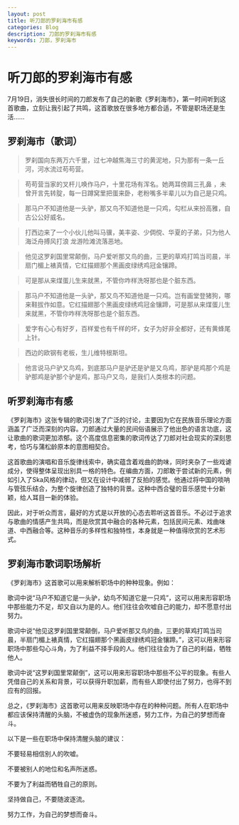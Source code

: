 ```yaml
---
layout: post
title: 听刀郎的罗刹海市有感
categories: Blog
description: 刀郎的罗刹海市有感
keywords: 刀郎，罗刹海市
---
```


# 听刀郎的罗刹海市有感

7月19日，消失很长时间的刀郎发布了自己的新歌《罗刹海市》，第一时间听到这首歌曲，立刻让我引起了共鸣，这首歌放在很多地方都合适，不管是职场还是生活......

## 罗刹海市（歌词）

> 罗刹国向东两万六千里，过七冲越焦海三寸的黄泥地，只为那有一条一丘河，河水流过苟苟营。

> 苟苟营当家的叉杆儿唤作马户，十里花场有浑名。她两耳傍肩三孔鼻 ，未曾开言先转腚，每一日蹲窝里把蛋来卧，老粉嘴多半辈儿以为自己是只鸡。

> 那马户不知道他是一头驴，那又鸟不知道他是一只鸡，勾栏从来扮高雅，自古公公好威名。

> 打西边来了一个小伙儿他叫马骥，美丰姿、少倜傥、华夏的子弟，只为他人海泛舟搏风打浪 龙游险滩流落恶地。

> 他见这罗刹国里常颠倒，马户爱听那又鸟的曲，三更的草鸡打鸣当司晨，半扇门楣上裱真情，它红描翅那个黑画皮绿绣鸡冠金镶蹄。

> 可是那从来煤蛋儿生来就黑，不管你咋样洗呀那也是个脏东西。

> 那马户不知道他是一头驴，那又鸟不知道他是一只鸡。岂有画堂登猪狗，哪来鞋拔作如意。它红描翅那个黑画皮绿绣鸡冠金镶蹄，可是那从来煤蛋儿生来就黑，不管你咋样洗呀那也是个脏东西。

> 爱字有心心有好歹，百样爱也有千样的坏，女子为好非全都好，还有黄蜂尾上针。

> 西边的欧钢有老板，生儿维特根斯坦。

> 他言说马户驴又鸟鸡，到底那马户是驴还是驴是又鸟鸡，那驴是鸡那个鸡是驴那鸡是驴那个驴是鸡，那马户又鸟，是我们人类根本的问题。

## 听罗刹海市有感

《罗刹海市》这张专辑的歌词引发了广泛的讨论，主要因为它在民族音乐理论方面涵盖了广泛而深刻的内容。刀郎通过大量的民间俗语展示了他出色的语言功底，这让歌曲的歌词更加浓郁。这个高度信息密集的歌词传达了刀郎对社会现实的深刻思考，恰巧与蒲松龄原本的意图相契合。

这首歌曲的演唱和音乐旋律线索中，确实蕴含着戏曲的韵味，同时夹杂了一些戏谑成分，使得整体呈现出别具一格的特色。在编曲方面，刀郎敢于尝试新的元素，例如引入了Ska风格的律动，但又在设计中减弱了反拍的感觉。他通过将中国的唢呐与管弦乐结合，为整个旋律创造了独特的背景。这种中西合璧的音乐感觉十分新颖，给人耳目一新的体验。

因此，对于听众而言，最好的方式是以开放的心态去聆听这首音乐。不必过于追求与歌曲的情感产生共鸣，而是欣赏其中融合的各种元素，包括民间元素、戏曲味道、中西融合等。这种音乐的多样性和独特性，本身就是一种值得欣赏的艺术形式。

## 罗刹海市歌词职场解析

《罗刹海市》这首歌可以用来解析职场中的种种现象。例如：

歌词中说“马户不知道它是一头驴，幼鸟不知道它是一只鸡”，这可以用来形容职场中那些能力不足，却又自以为是的人。他们往往会吹嘘自己的能力，却不愿意付出努力。

歌词中说“他见这罗刹国里常颠倒，马户爱听那又鸟的曲，三更的草鸡打鸣当司晨，半扇门楣上裱真情，它红描翅那个黑画皮绿绣鸡冠金镶蹄。”，这可以用来形容职场中那些勾心斗角，为了利益不择手段的人。他们往往会为了自己的利益，牺牲他人。

歌词中说“这罗刹国里常颠倒”，这可以用来形容职场中那些不公平的现象。有些人凭借自己的关系和背景，可以获得升职加薪，而有些人即使付出了努力，也得不到应有的回报。

总之，《罗刹海市》这首歌可以用来反映职场中存在的种种问题。所有人在职场中都应该保持清醒的头脑，不被虚伪的现象所迷惑，努力工作，为自己的梦想而奋斗。

以下是一些在职场中保持清醒头脑的建议：

不要轻易相信别人的吹嘘。

不要被别人的地位和名声所迷惑。

不要为了利益而牺牲自己的原则。

坚持做自己，不要随波逐流。

努力工作，为自己的梦想而奋斗。
